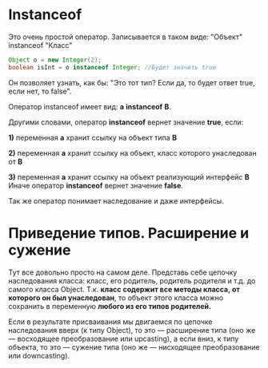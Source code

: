 # Instanceof

Это очень простой оператор.
Записывается в таком виде: 
"Объект" instanceof "Класс"

```java
Object o = new Integer(2);
boolean isInt = o instanceof Integer; //Будет значить true
```
Он позволяет узнать, как бы: "Это тот тип? Если да, то будет ответ true, если нет, то false".

Оператор instanceof имеет вид: **a** **instanceof** **B**.

Другими словами, оператор **instanceof** вернет значение **true**, если:

**1)** переменная **а** хранит ссылку на объект типа **B**

**2)** переменная **a** хранит ссылку на объект, класс которого унаследован от **B**

**3)** переменная **а** хранит ссылку на объект реализующий интерфейс **B**
Иначе оператор **instanceof** вернет значение **false**.

Так же оператор понимает наследование и даже интерфейсы.


# Приведение типов. Расширение и сужение

Тут все довольно просто на самом деле. Представь себе цепочку наследования класса: класс, его родитель, родитель родителя и т.д. до самого класса Object. 
Т.к. **класс содержит все методы класса, от которого он был унаследован**, то объект этого класса можно сохранить в переменную **любого из его типов родителей.**


Если в результате присваивания мы двигаемся по цепочке наследования вверх (к типу Object), то это — расширение типа (оно же — восходящее преобразование или upcasting), а если вниз, к типу объекта, то это — сужение типа (оно же — нисходящее преобразование или downcasting).